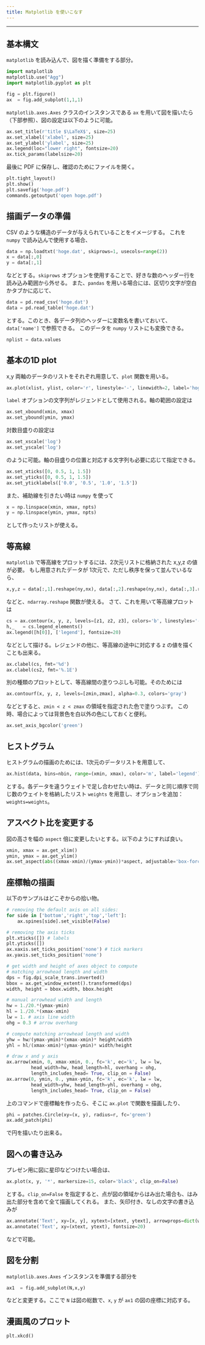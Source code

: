 ```yaml
---
title: Matplotlib を使いこなす
---
```


-------------------------------------------------------------------------------

## 基本構文 ##

`matplotlib` を読み込んで、図を描く準備をする部分。

``` python
import matplotlib
matplotlib.use("Agg")
import matplotlib.pyplot as plt

fig = plt.figure()
ax  = fig.add_subplot(1,1,1)
```

`matplotlib.axes.Axes` クラスのインスタンスである `ax` を用いて図を描いたら（下部参照）、図の設定は以下のように可能。

``` python
ax.set_title(r'title $\LaTeX$', size=25)
ax.set_xlabel('xlabel', size=25)
ax.set_ylabel('ylabel', size=25)
ax.legend(loc="lower right", fontsize=20)
ax.tick_params(labelsize=20)
```

最後に PDF に保存し、確認のためにファイルを開く。

``` python
plt.tight_layout()
plt.show()
plt.savefig('hoge.pdf')
commands.getoutput('open hoge.pdf')
```

## 描画データの準備 ##

CSV のような構造のデータが与えられていることをイメージする。
これを `numpy` で読み込んで使用する場合、

``` python
data = np.loadtxt('hoge.dat', skiprows=1, usecols=range(2))
x = data[:,0]
y = data[:,1]
```

などとする。`skiprows` オプションを使用することで、好きな数のヘッダー行を読み込み範囲から外せる。
また、`pandas` を用いる場合には、区切り文字が空白かタブかに応じて、

``` python
data = pd.read_csv('hoge.dat')
data = pd.read_table('hoge.dat')
```

とする。このとき、各データ列のヘッダーに変数名を書いておいて、`data['name']` で参照できる。
このデータを `numpy` リストにも変換できる。

``` python
nplist = data.values
```

## 基本の1D plot ##

x,y 両軸のデータのリストをそれぞれ用意して、`plot` 関数を用いる。

``` python
ax.plot(xlist, ylist, color='r', linestyle='-', linewidth=2, label='hoge')
```

`label` オプションの文字列がレジェンドとして使用される。軸の範囲の設定は

``` python
ax.set_xbound(xmin, xmax)
ax.set_ybound(ymin, ymax)
```

対数目盛りの設定は

``` python
ax.set_xscale('log')
ax.set_yscale('log')
```

のように可能。軸の目盛りの位置と対応する文字列も必要に応じて指定できる。

``` python
ax.set_xticks([0, 0.5, 1, 1.5])
ax.set_yticks([0, 0.5, 1, 1.5])
ax.set_yticklabels(['0.0', '0.5', '1.0', '1.5'])
```

また、補助線を引きたい時は `numpy` を使って

``` python
x = np.linspace(xmin, xmax, npts)
y = np.linspace(ymin, ymax, npts)
```

として作ったリストが使える。

## 等高線 ##

`matplotlib` で等高線をプロットするには、2次元リストに格納された x,y,z の値が必要。
もし用意されたデータが 1次元で、ただし秩序を保って並んでいるなら、

``` python
x,y,z = data[:,1].reshape(ny,nx), data[:,2].reshape(ny,nx), data[:,3].reshape(ny,nx)
```

などと、`ndarray.reshape` 関数が使える。
さて、これを用いて等高線プロットは

``` python
cs = ax.contour(x, y, z, levels=[z1, z2, z3], colors='b', linestyles='-')
h,_   = cs.legend_elements()
ax.legend([h[0]], ['legend'], fontsize=20)
```

などとして描ける。レジェンドの他に、等高線の途中に対応する z の値を描くことも出来る。

``` python
ax.clabel(cs, fmt='%d')
ax.clabel(cs2, fmt='%.1E')
```

別の種類のプロットとして、等高線間の塗りつぶしも可能。そのためには

``` python
ax.contourf(x, y, z, levels=[zmin,zmax], alpha=0.3, colors='gray')
```

などとすると、`zmin < z < zmax` の領域を指定された色で塗りつぶす。
この時、場合によっては背景色を白以外の色にしておくと便利。

``` python
ax.set_axis_bgcolor('green')
```

## ヒストグラム ##

ヒストグラムの描画のためには、1次元のデータリストを用意して、

``` python
ax.hist(data, bins=nbin, range=(xmin, xmax), color='m', label='legend')
```

とする。各データを違うウェイトで足し合わせたい時は、データと同じ順序で同じ数のウェイトを格納したリスト `weights` を用意し、オプションを追加： `weights=weights`。

## アスペクト比を変更する ##

図の高さを幅の `aspect` 倍に変更したいとする。以下のようにすれば良い。

``` python
xmin, xmax = ax.get_xlim()
ymin, ymax = ax.get_ylim()
ax.set_aspect(abs((xmax-xmin)/(ymax-ymin))*aspect, adjustable='box-forced')
```

## 座標軸の描画 ##

以下のサンプルはどこぞからの拾い物。

``` python
# removing the default axis on all sides:
for side in ['bottom','right','top','left']:
    ax.spines[side].set_visible(False)

# removing the axis ticks
plt.xticks([]) # labels
plt.yticks([])
ax.xaxis.set_ticks_position('none') # tick markers
ax.yaxis.set_ticks_position('none')

# get width and height of axes object to compute
# matching arrowhead length and width
dps = fig.dpi_scale_trans.inverted()
bbox = ax.get_window_extent().transformed(dps)
width, height = bbox.width, bbox.height

# manual arrowhead width and length
hw = 1./20.*(ymax-ymin)
hl = 1./20.*(xmax-xmin)
lw = 1. # axis line width
ohg = 0.3 # arrow overhang

# compute matching arrowhead length and width
yhw = hw/(ymax-ymin)*(xmax-xmin)* height/width
yhl = hl/(xmax-xmin)*(ymax-ymin)* width/height

# draw x and y axis
ax.arrow(xmin, 0, xmax-xmin, 0., fc='k', ec='k', lw = lw,
         head_width=hw, head_length=hl, overhang = ohg,
         length_includes_head= True, clip_on = False)
ax.arrow(0, ymin, 0., ymax-ymin, fc='k', ec='k', lw = lw,
         head_width=yhw, head_length=yhl, overhang = ohg,
         length_includes_head= True, clip_on = False)
```

上のコマンドで座標軸を作ったら、そこに `ax.plot` で関数を描画したり、

``` python
phi = patches.Circle(xy=(x, y), radius=r, fc='green')
ax.add_patch(phi)
```

で円を描いたり出来る。

## 図への書き込み ##

プレゼン用に図に星印などつけたい場合は、

``` python
ax.plot(x, y, '*', markersize=15, color='black', clip_on=False)
```

とする。`clip_on=False` を指定すると、点が図の領域からはみ出た場合も、はみ出た部分を含めて全て描画してくれる。
また、矢印付き、なしの文字の書き込みが

``` python
ax.annotate('Text', xy=[x, y], xytext=[xtext, ytext], arrowprops=dict(width=4, color='b'), fontsize=30, color='b')
ax.annotate('Text', xy=(xtext, ytext), fontsize=20)
```

などで可能。

## 図を分割 ##

`matplotlib.axes.Axes` インスタンスを準備する部分を

``` python
ax1  = fig.add_subplot(N,x,y)
```

などと変更する。ここで `N` は図の総数で、`x`, `y` が `ax1` の図の座標に対応する。

## 漫画風のプロット ##

``` python
plt.xkcd()
```

